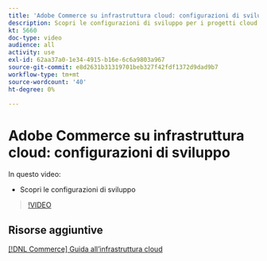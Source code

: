 ```yaml
---
title: 'Adobe Commerce su infrastruttura cloud: configurazioni di sviluppo'
description: Scopri le configurazioni di sviluppo per i progetti cloud.
kt: 5660
doc-type: video
audience: all
activity: use
exl-id: 62aa37a0-1e34-4915-b16e-6c6a9803a967
source-git-commit: e8d2631b31319701beb327f42fdf1372d9dad9b7
workflow-type: tm+mt
source-wordcount: '40'
ht-degree: 0%

---
```


# Adobe Commerce su infrastruttura cloud: configurazioni di sviluppo

In questo video:

- Scopri le configurazioni di sviluppo

>[!VIDEO](https://video.tv.adobe.com/v/35696?quality=12&learn=on)

## Risorse aggiuntive

[[!DNL Commerce] Guida all’infrastruttura cloud](https://experienceleague.adobe.com/docs/commerce-cloud-service/user-guide/overview.html)
